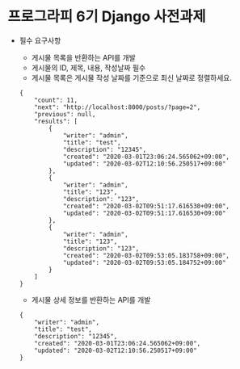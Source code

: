 # 프로그라피 6기 Django 사전과제

* 필수 요구사항

    * 게시물 목록을 반환하는 API를 개발 
    * 게시물의 ID, 제목, 내용, 작성날짜 필수
    * 게시물 목록은 게시물 작성 날짜를 기준으로 최신 날짜로 정렬하세요.
    ```
    {
        "count": 11,
        "next": "http://localhost:8000/posts/?page=2",
        "previous": null,
        "results": [
            {
                "writer": "admin",
                "title": "test",
                "description": "12345",
                "created": "2020-03-01T23:06:24.565062+09:00",
                "updated": "2020-03-02T12:10:56.250517+09:00"
            },
            {
                "writer": "admin",
                "title": "123",
                "description": "123",
                "created": "2020-03-02T09:51:17.616530+09:00",
                "updated": "2020-03-02T09:51:17.616530+09:00"
            },
            {
                "writer": "admin",
                "title": "123",
                "description": "123",
                "created": "2020-03-02T09:53:05.183758+09:00",
                "updated": "2020-03-02T09:53:05.184752+09:00"
            }
        ]
    }
    ```

    * 게시물 상세 정보를 반환하는 API를 개발
    ```
    {
        "writer": "admin",
        "title": "test",
        "description": "12345",
        "created": "2020-03-01T23:06:24.565062+09:00",
        "updated": "2020-03-02T12:10:56.250517+09:00"
    }
    ```